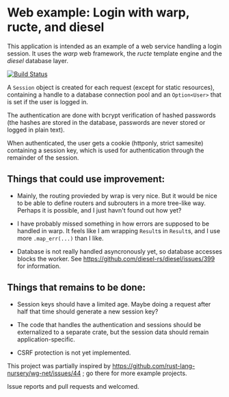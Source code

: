 # Web example: Login with warp, ructe, and diesel

This application is intended as an example of a web service handling a login
session.
It uses the *warp* web framework, the *ructe* template engine and the
*diesel* database layer.

[![Build Status](https://travis-ci.org/kaj/warp-diesel-ructe-sample.svg?branch=master)](https://travis-ci.org/kaj/warp-diesel-ructe-sample)

A `Session` object is created for each request (except for static resources),
containing a handle to a database connection pool and an `Option<User>` that
is set if the user is logged in.

The authentication are done with bcrypt verification of hashed passwords (the
hashes are stored in the database, passwords are never stored or logged in
plain text).

When authenticated, the user gets a cookie (httponly, strict samesite)
containing a session key, which is used for authentication through the
remainder of the session.

## Things that could use improvement:

* Mainly, the routing provieded by wrap is very nice.
  But it would be nice to be able to define routers and subrouters in a more
  tree-like way.
  Perhaps it is possible, and I just havn't found out how yet?

* I have probably missed something in how errors are supposed to be handled
  in warp.
  It feels like I am wrapping `Result`s in `Result`s, and I use more
  `.map_err(...)` than I like.

* Database is not really handled asyncronously yet, so database accesses
  blocks the worker.
  See https://github.com/diesel-rs/diesel/issues/399 for information.

## Things that remains to be done:

* Session keys should have a limited age.
  Maybe doing a request after half that time should generate a new session
  key?

* The code that handles the authentication and sessions should be
  externalized to a separate crate, but the session data should remain
  application-specific.

* CSRF protection is not yet implemented.

This project was partially inspired by
https://github.com/rust-lang-nursery/wg-net/issues/44 ;
go there for more example projects.

Issue reports and pull requests and welcomed.

